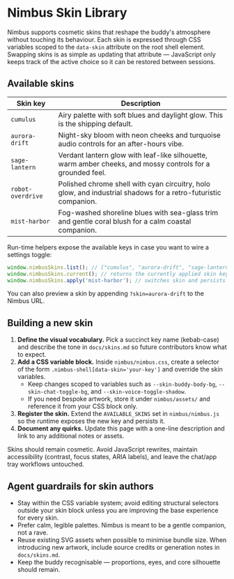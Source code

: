 # Nimbus Skin Library

Nimbus supports cosmetic skins that reshape the buddy's atmosphere without touching its
behaviour. Each skin is expressed through CSS variables scoped to the `data-skin`
attribute on the root shell element. Swapping skins is as simple as updating that
attribute — JavaScript only keeps track of the active choice so it can be restored
between sessions.

## Available skins

| Skin key | Description |
| --- | --- |
| `cumulus` | Airy palette with soft blues and daylight glow. This is the shipping default. |
| `aurora-drift` | Night-sky bloom with neon cheeks and turquoise audio controls for an after-hours vibe. |
| `sage-lantern` | Verdant lantern glow with leaf-like silhouette, warm amber cheeks, and mossy controls for a grounded feel. |
| `robot-overdrive` | Polished chrome shell with cyan circuitry, holo glow, and industrial shadows for a retro-futuristic companion. |
| `mist-harbor` | Fog-washed shoreline blues with sea-glass trim and gentle coral blush for a calm coastal companion. |

Run-time helpers expose the available keys in case you want to wire a settings toggle:

```js
window.nimbusSkins.list(); // ["cumulus", "aurora-drift", "sage-lantern", "robot-overdrive", "mist-harbor"]
window.nimbusSkins.current(); // returns the currently applied skin key
window.nimbusSkins.apply('mist-harbor'); // switches skin and persists the choice
```

You can also preview a skin by appending `?skin=aurora-drift` to the Nimbus URL.

## Building a new skin

1. **Define the visual vocabulary.** Pick a succinct key name (kebab-case) and describe
the tone in `docs/skins.md` so future contributors know what to expect.
2. **Add a CSS variable block.** Inside `nimbus/nimbus.css`, create a selector of the
form `.nimbus-shell[data-skin='your-key']` and override the skin variables.
   - Keep changes scoped to variables such as `--skin-buddy-body-bg`,
     `--skin-chat-toggle-bg`, and `--skin-voice-toggle-shadow`.
   - If you need bespoke artwork, store it under `nimbus/assets/` and reference it from
your CSS block only.
3. **Register the skin.** Extend the `AVAILABLE_SKINS` set in `nimbus/nimbus.js` so the
runtime exposes the new key and persists it.
4. **Document any quirks.** Update this page with a one-line description and link to any
additional notes or assets.

Skins should remain cosmetic. Avoid JavaScript rewrites, maintain accessibility (contrast,
focus states, ARIA labels), and leave the chat/app tray workflows untouched.

## Agent guardrails for skin authors

- Stay within the CSS variable system; avoid editing structural selectors outside your
skin block unless you are improving the base experience for every skin.
- Prefer calm, legible palettes. Nimbus is meant to be a gentle companion, not a rave.
- Reuse existing SVG assets when possible to minimise bundle size. When introducing new
artwork, include source credits or generation notes in `docs/skins.md`.
- Keep the buddy recognisable — proportions, eyes, and core silhouette should remain.
